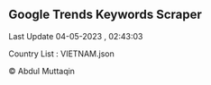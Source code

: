 

## Google Trends Keywords Scraper 
 
Last Update 04-05-2023 , 02:43:03

Country List :
VIETNAM.json



© Abdul Muttaqin 

